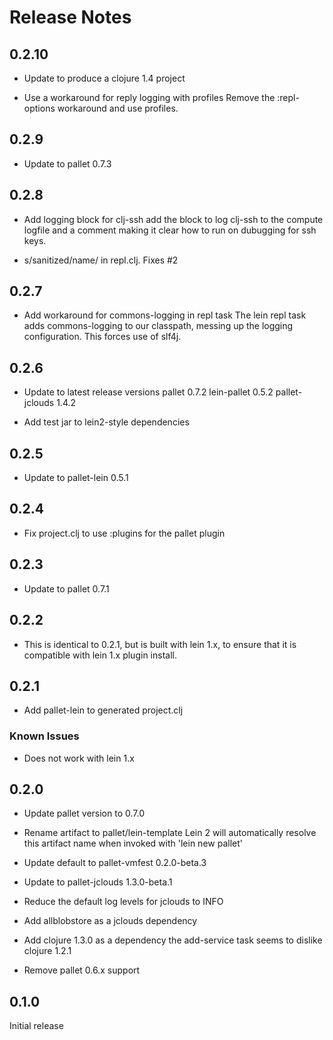 # Release Notes

## 0.2.10

- Update to produce a clojure 1.4 project

- Use a workaround for reply logging with profiles
  Remove the :repl-options workaround and use profiles.

## 0.2.9

- Update to pallet 0.7.3

## 0.2.8

- Add logging block for clj-ssh
  add the block to log clj-ssh to the compute logfile and a comment making
  it clear how to run on dubugging for ssh keys.

- s/sanitized/name/ in repl.clj. Fixes #2

## 0.2.7

- Add workaround for commons-logging in repl task
  The lein repl task adds commons-logging to our classpath, messing up the
  logging configuration. This forces use of slf4j.

## 0.2.6

- Update to latest release versions
  pallet 0.7.2 lein-pallet 0.5.2 pallet-jclouds 1.4.2

- Add test jar to lein2-style dependencies

## 0.2.5

- Update to pallet-lein 0.5.1

## 0.2.4

- Fix project.clj to use :plugins for the pallet plugin

## 0.2.3

- Update to pallet 0.7.1

## 0.2.2

- This is identical to 0.2.1, but is built with lein 1.x, to ensure that
  it is compatible with lein 1.x plugin install.

## 0.2.1

- Add pallet-lein to generated project.clj

### Known Issues

- Does not work with lein 1.x

## 0.2.0

- Update pallet version to 0.7.0

- Rename artifact to pallet/lein-template
  Lein 2 will automatically resolve this artifact name when invoked with
  'lein new pallet'

- Update default to pallet-vmfest 0.2.0-beta.3

- Update to pallet-jclouds 1.3.0-beta.1

- Reduce the default log levels for jclouds to INFO

- Add allblobstore as a jclouds dependency

- Add clojure 1.3.0 as a dependency
  the add-service task seems to dislike clojure 1.2.1

- Remove pallet 0.6.x support

## 0.1.0

Initial release
